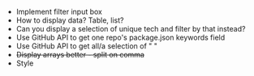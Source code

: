 * Implement filter input box
* How to display data? Table, list?
* Can you display a selection of unique tech and filter by that instead?
* Use GitHub API to get one repo's package.json keywords field
* Use GitHub API to get all/a selection of "    "
* ~~Display arrays better - split on comma~~
* Style
